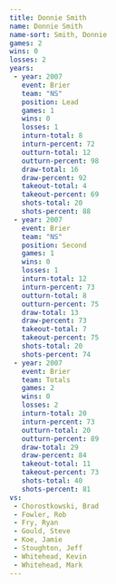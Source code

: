 ```yaml
---
title: Donnie Smith
name: Donnie Smith
name-sort: Smith, Donnie
games: 2
wins: 0
losses: 2
years:
 - year: 2007
   event: Brier
   team: "NS"
   position: Lead
   games: 1
   wins: 0
   losses: 1
   inturn-total: 8
   inturn-percent: 72
   outturn-total: 12
   outturn-percent: 98
   draw-total: 16
   draw-percent: 92
   takeout-total: 4
   takeout-percent: 69
   shots-total: 20
   shots-percent: 88
 - year: 2007
   event: Brier
   team: "NS"
   position: Second
   games: 1
   wins: 0
   losses: 1
   inturn-total: 12
   inturn-percent: 73
   outturn-total: 8
   outturn-percent: 75
   draw-total: 13
   draw-percent: 73
   takeout-total: 7
   takeout-percent: 75
   shots-total: 20
   shots-percent: 74
 - year: 2007
   event: Brier
   team: Totals
   games: 2
   wins: 0
   losses: 2
   inturn-total: 20
   inturn-percent: 73
   outturn-total: 20
   outturn-percent: 89
   draw-total: 29
   draw-percent: 84
   takeout-total: 11
   takeout-percent: 73
   shots-total: 40
   shots-percent: 81
vs:
 - Chorostkowski, Brad
 - Fowler, Rob
 - Fry, Ryan
 - Gould, Steve
 - Koe, Jamie
 - Stoughton, Jeff
 - Whitehead, Kevin
 - Whitehead, Mark
---
```


